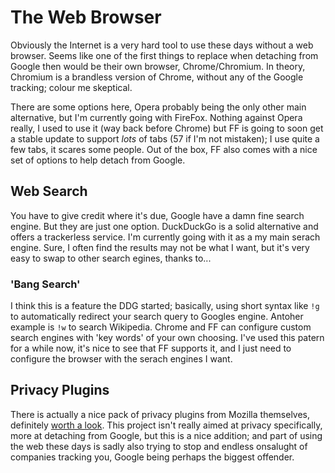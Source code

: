 # The Web Browser

Obviously the Internet is a very hard tool to use these days without a web browser. 
Seems like one of the first things to replace when detaching from Google then would be their own browser, Chrome/Chromium.
In theory, Chromium is a brandless version of Chrome, without any of the Google tracking; colour me skeptical.

There are some options here, Opera probably being the only other main alternative, but I'm currently going with FireFox.
Nothing against Opera really, I used to use it (way back before Chrome) but FF is going to soon get a stable update to support *lots* of tabs (57 if I'm not mistaken);
I use quite a few tabs, it scares some people.
Out of the box, FF also comes with a nice set of options to help detach from Google.

## Web Search

You have to give credit where it's due, Google have a damn fine search engine.
But they are just one option. 
DuckDuckGo is a solid alternative and offers a trackerless service.
I'm currently going with it as a my main serach engine.
Sure, I often find the results may not be what I want, but it's very easy to swap to other search egines, thanks to...

### 'Bang Search'

I think this is a feature the DDG started; basically, using short syntax like `!g` to automatically redirect your search query to Googles engine.
Antoher example is `!w` to search Wikipedia.
Chrome and FF can configure custom search engines with 'key words' of your own choosing.
I've used this patern for a while now, it's nice to see that FF supports it, and I just need to configure the browser with the serach engines I want.

## Privacy Plugins

There is actually a nice pack of privacy plugins from Mozilla themselves, definitely [worth a look](https://addons.mozilla.org/en-US/firefox/collections/mozilla/privacy/).
This project isn't really aimed at privacy specifically, more at detaching from Google, but this is a nice addition;
and part of using the web these days is sadly also trying to stop and endless onsalught of companies tracking you, Google being perhaps the biggest offender.

